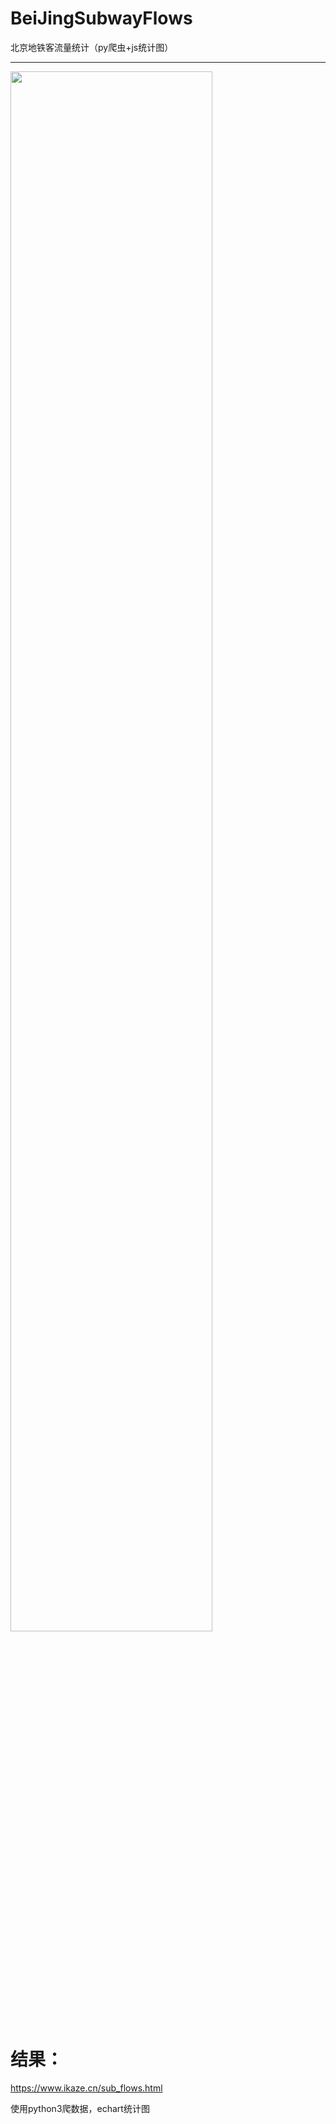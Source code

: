 # BeiJingSubwayFlows
北京地铁客流量统计（py爬虫+js统计图） 

---
<img width = "80%" height = "80%" src="https://github.com/gojuukaze/BeiJingSubwayFlows/blob/master//tu.png?raw=true">

# 结果：
https://www.ikaze.cn/sub_flows.html  

使用python3爬数据，echart统计图  

